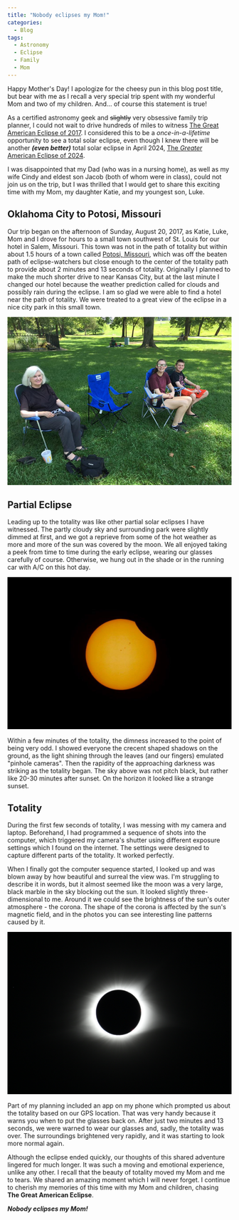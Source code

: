 ```yaml
---
title: "Nobody eclipses my Mom!"
categories:
  - Blog
tags:
  - Astronomy
  - Eclipse
  - Family
  - Mom
---
```


Happy Mother's Day! I apologize for the cheesy pun in this blog post title, but bear with me
as I recall a very special trip spent with my wonderful Mom and two of my children. And...
of course this statement is true!

As a certified astronomy geek and ~~slightly~~ very obsessive family trip planner, I could not
wait to drive hundreds of miles to witness
[The Great American Eclipse of 2017](https://en.wikipedia.org/wiki/Solar_eclipse_of_August_21,_2017).
I considered this to be a _once-in-a-lifetime_ opportunity to see a total solar eclipse, even though
I knew there will be another ***(even better)*** total solar eclipse in April 2024,
[The *Greater* American Eclipse of 2024](https://en.wikipedia.org/wiki/Solar_eclipse_of_April_8,_2024).

I was disappointed that my Dad (who was in a nursing home), as well as my wife Cindy and eldest son
Jacob (both of whom were in class), could not join us on the trip, but I was thrilled that I
would get to share this exciting time with my Mom, my daughter Katie, and my youngest son, Luke.

## Oklahoma City to Potosi, Missouri

Our trip began on the afternoon of Sunday, August 20, 2017, as Katie, Luke, Mom and I drove for hours
to a small town southwest of St. Louis for our hotel in Salem, Missouri.  This town was not in the
path of totality but within about 1.5 hours of a town called
[Potosi, Missouri](https://en.wikipedia.org/wiki/Potosi,_Missouri), which was off the beaten
path of eclipse-watchers but close enough to the center of the totality path to provide about
2 minutes and 13 seconds of totality.  Originally I planned to make the much shorter drive
to near Kansas City, but at the last minute I changed our hotel because the weather prediction
called for clouds and possibly rain during the eclipse.  I am so glad we were able to find a
hotel near the path of totality. We were treated to a great view of the eclipse in a nice city
park in this small town.

![Waiting for the eclipse](/assets/images/eclipse-watchers.jpg)

## Partial Eclipse

Leading up to the totality was like other partial solar eclipses I have witnessed.  The
partly cloudy sky and surrounding park were slightly dimmed at first, and we got a reprieve from
some of the hot weather as more and more of the sun was covered by the moon.  We all enjoyed
taking a peek from time to time during the early eclipse, wearing our glasses carefully of
course.  Otherwise, we hung out in the shade or in the running car with A/C on this hot day.

![Partial eclipse, sunspots](/assets/images/eclipse-sunspots.jpg)

Within a few minutes of the totality, the dimness increased to the point of being very odd.
I showed everyone the crecent shaped shadows on the ground, as the light shining through the
leaves (and our fingers) emulated "pinhole cameras".  Then the rapidity of the approaching
darkness was striking as the totality began.  The sky above was not pitch black, but rather
like 20-30 minutes after sunset.  On the horizon it looked like a strange sunset.

## Totality

During the first few seconds of totality, I was messing with my camera and laptop.
Beforehand, I had programmed a sequence of shots into the computer, which triggered my
camera's shutter using different exposure settings which I found on the internet.  The
settings were designed to capture different parts of the totality.  It worked perfectly.

When I finally got the computer sequence started, I looked up and was blown away by how
beautiful and surreal the view was.  I'm struggling to describe it in words, but it almost
seemed like the moon was a very large, black marble in the sky blocking out the sun.  It
looked slightly three-dimensional to me.  Around it we could see the brightness of the sun's
outer atmosphere - the corona.  The shape of the corona is affected by the sun's magnetic
field, and in the photos you can see interesting line patterns caused by it.

![Totality](/assets/images/totality-aug21-2017.jpeg)

Part of my planning included an app on my phone which prompted us about the totality based
on our GPS location.  That was very handy because it warns you when to put the glasses back
on.  After just two minutes and 13 seconds, we were warned to wear our glasses and, sadly,
the totality was over.  The surroundings brightened very rapidly, and it was starting to
look more normal again.

Although the eclipse ended quickly, our thoughts of this shared adventure lingered
for much longer. It was such a moving and emotional experience, unlike any other. I recall
that the beauty of totality moved my Mom and me to tears. We shared an amazing moment which
I will never forget. I continue to cherish my memories of this time with my Mom and
children, chasing **The Great American Eclipse**.

***Nobody eclipses my Mom!***
